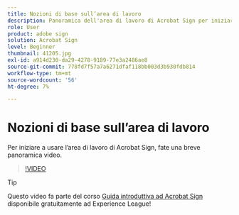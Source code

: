 ```yaml
---
title: Nozioni di base sull’area di lavoro
description: Panoramica dell'area di lavoro di Acrobat Sign per iniziare a utilizzarla
role: User
product: adobe sign
solution: Acrobat Sign
level: Beginner
thumbnail: 41205.jpg
exl-id: a914d230-da29-4278-9189-77e3a2486ae8
source-git-commit: 778fd7f57a7a6271dfaf118bb003d3b930fdb814
workflow-type: tm+mt
source-wordcount: '56'
ht-degree: 7%

---
```


# Nozioni di base sull’area di lavoro

Per iniziare a usare l’area di lavoro di Acrobat Sign, fate una breve panoramica video.

>[!VIDEO](https://video.tv.adobe.com/v/41205?hidetitle=true)

>[!TIP]
>
>Questo video fa parte del corso [Guida introduttiva ad Acrobat Sign](https://experienceleague.adobe.com/?recommended=Sign-U-1-2020.1) disponibile gratuitamente ad Experience League!

